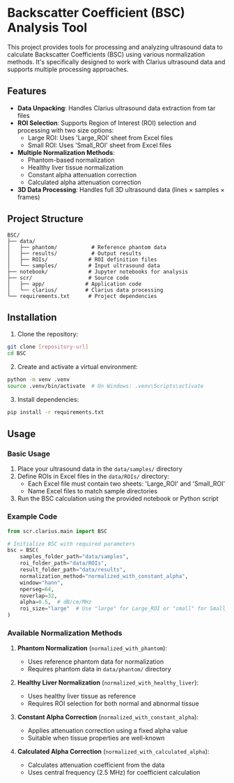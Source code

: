 # Backscatter Coefficient (BSC) Analysis Tool

This project provides tools for processing and analyzing ultrasound data to calculate Backscatter Coefficients (BSC) using various normalization methods. It's specifically designed to work with Clarius ultrasound data and supports multiple processing approaches.

## Features

- **Data Unpacking**: Handles Clarius ultrasound data extraction from tar files
- **ROI Selection**: Supports Region of Interest (ROI) selection and processing with two size options:
  - Large ROI: Uses 'Large_ROI' sheet from Excel files
  - Small ROI: Uses 'Small_ROI' sheet from Excel files
- **Multiple Normalization Methods**:
  - Phantom-based normalization
  - Healthy liver tissue normalization
  - Constant alpha attenuation correction
  - Calculated alpha attenuation correction
- **3D Data Processing**: Handles full 3D ultrasound data (lines × samples × frames)

## Project Structure

```
BSC/
├── data/
│   ├── phantom/           # Reference phantom data
│   ├── results/           # Output results
│   ├── ROIs/             # ROI definition files
│   └── samples/          # Input ultrasound data
├── notebook/             # Jupyter notebooks for analysis
├── scr/                  # Source code
│   ├── app/             # Application code
│   └── clarius/         # Clarius data processing
└── requirements.txt      # Project dependencies
```

## Installation

1. Clone the repository:
```bash
git clone [repository-url]
cd BSC
```

2. Create and activate a virtual environment:
```bash
python -m venv .venv
source .venv/bin/activate  # On Windows: .venv\Scripts\activate
```

3. Install dependencies:
```bash
pip install -r requirements.txt
```

## Usage

### Basic Usage

1. Place your ultrasound data in the `data/samples/` directory
2. Define ROIs in Excel files in the `data/ROIs/` directory:
   - Each Excel file must contain two sheets: 'Large_ROI' and 'Small_ROI'
   - Name Excel files to match sample directories
3. Run the BSC calculation using the provided notebook or Python script

### Example Code

```python
from scr.clarius.main import BSC

# Initialize BSC with required parameters
bsc = BSC(
    samples_folder_path="data/samples",
    roi_folder_path="data/ROIs",
    result_folder_path="data/results",
    normalization_method="normalized_with_constant_alpha",
    window="hann",
    nperseg=64,
    noverlap=32,
    alpha=0.5,  # dB/cm/MHz
    roi_size="large"  # Use "large" for Large_ROI or "small" for Small_ROI
)
```

### Available Normalization Methods

1. **Phantom Normalization** (`normalized_with_phantom`):
   - Uses reference phantom data for normalization
   - Requires phantom data in `data/phantom/` directory

2. **Healthy Liver Normalization** (`normalized_with_healthy_liver`):
   - Uses healthy liver tissue as reference
   - Requires ROI selection for both normal and abnormal tissue

3. **Constant Alpha Correction** (`normalized_with_constant_alpha`):
   - Applies attenuation correction using a fixed alpha value
   - Suitable when tissue properties are well-known

4. **Calculated Alpha Correction** (`normalized_with_calculated_alpha`):
   - Calculates attenuation coefficient from the data
   - Uses central frequency (2.5 MHz) for coefficient calculation

```